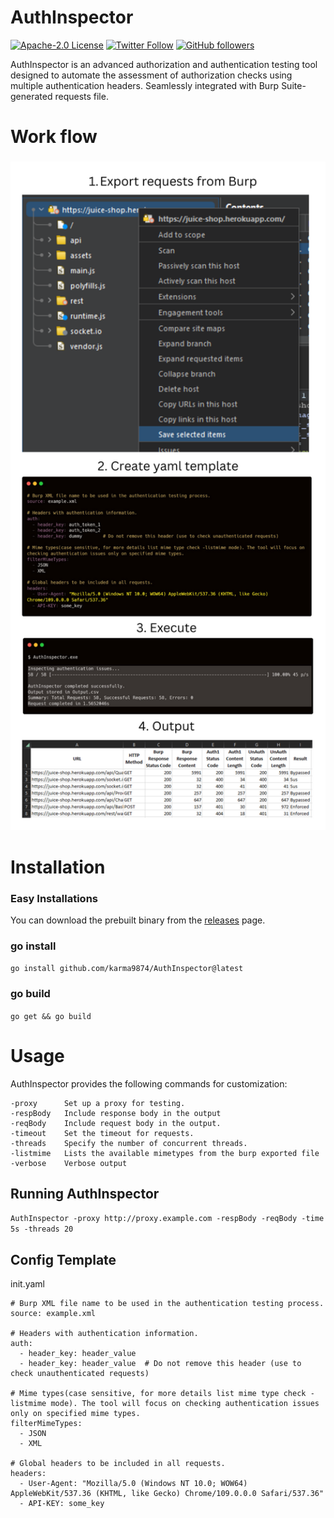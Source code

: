 # AuthInspector

[![Apache-2.0 License](https://img.shields.io/badge/license-Apache2.0-blue.svg)](http://www.apache.org/licenses/) 
[![Twitter Follow](https://img.shields.io/twitter/follow/karma9874?label=Follow&style=social)](https://twitter.com/karma9874)
[![GitHub followers](https://img.shields.io/github/followers/karma9874?label=Follow&style=social)](https://github.com/karma9874)

AuthInspector is an advanced authorization and authentication testing tool designed to automate the assessment of authorization checks using multiple authentication headers. Seamlessly integrated with Burp Suite-generated requests file.

# Work flow
<h3 align="center">
  <img src="static/flow.png" width="700px"></a>
</h3>

# Installation

### Easy Installations
You can download the prebuilt binary from the [releases](https://github.com/karma9874/AuthInspector/releases) page.

### go install 
`go install github.com/karma9874/AuthInspector@latest`

### go build
`go get && go build`

# Usage
AuthInspector provides the following commands for customization:
```
-proxy		Set up a proxy for testing.
-respBody	Include response body in the output
-reqBody	Include request body in the output.
-timeout	Set the timeout for requests.
-threads	Specify the number of concurrent threads.
-listmime 	Lists the available mimetypes from the burp exported file
-verbose	Verbose output
```

## Running AuthInspector
`AuthInspector -proxy http://proxy.example.com -respBody -reqBody -time 5s -threads 20`

## Config Template
init.yaml
```
# Burp XML file name to be used in the authentication testing process.
source: example.xml

# Headers with authentication information.
auth:
  - header_key: header_value
  - header_key: header_value  # Do not remove this header (use to check unauthenticated requests)

# Mime types(case sensitive, for more details list mime type check -listmime mode). The tool will focus on checking authentication issues only on specified mime types.
filterMimeTypes:
  - JSON
  - XML

# Global headers to be included in all requests.
headers:
  - User-Agent: "Mozilla/5.0 (Windows NT 10.0; WOW64) AppleWebKit/537.36 (KHTML, like Gecko) Chrome/109.0.0.0 Safari/537.36"
  - API-KEY: some_key
```



